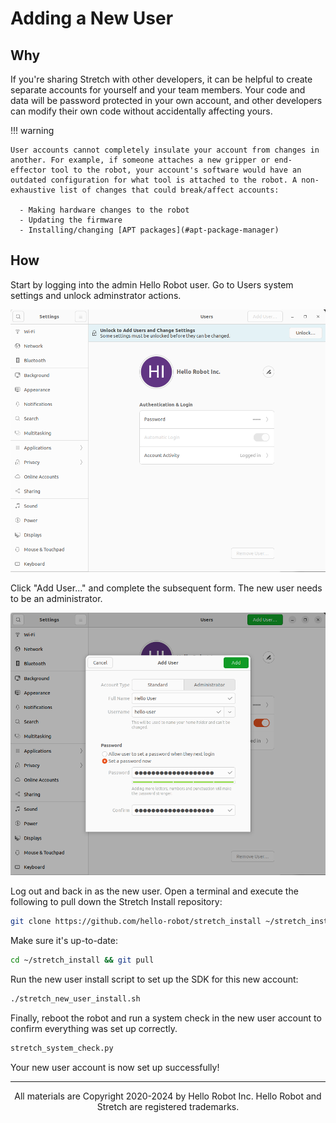 # Adding a New User

## Why

If you're sharing Stretch with other developers, it can be helpful to create separate accounts for yourself and your team members. Your code and data will be password protected in your own account, and other developers can modify their own code without accidentally affecting yours.

!!! warning

    User accounts cannot completely insulate your account from changes in another. For example, if someone attaches a new gripper or end-effector tool to the robot, your account's software would have an outdated configuration for what tool is attached to the robot. A non-exhaustive list of changes that could break/affect accounts:

      - Making hardware changes to the robot
      - Updating the firmware
      - Installing/changing [APT packages](#apt-package-manager)

## How

Start by logging into the admin Hello Robot user. Go to Users system settings and unlock adminstrator actions.

![](./images/unlock_users.png)

Click "Add User..." and complete the subsequent form. The new user needs to be an administrator.

![](./images/adding_new_user.png)

Log out and back in as the new user. Open a terminal and execute the following to pull down the Stretch Install repository:

```{.bash .shell-prompt .copy}
git clone https://github.com/hello-robot/stretch_install ~/stretch_install
```

Make sure it's up-to-date:

```{.bash .shell-prompt .copy}
cd ~/stretch_install && git pull
```

Run the new user install script to set up the SDK for this new account:

```{.bash .shell-prompt .copy}
./stretch_new_user_install.sh
```

Finally, reboot the robot and run a system check in the new user account to confirm everything was set up correctly.

```{.bash .shell-prompt .copy}
stretch_system_check.py
```

Your new user account is now set up successfully!

------
<div align="center"> All materials are Copyright 2020-2024 by Hello Robot Inc. Hello Robot and Stretch are registered trademarks.</div>
